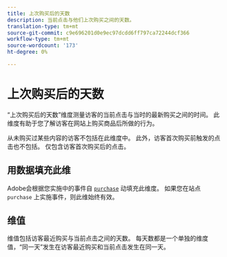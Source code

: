 ```yaml
---
title: 上次购买后的天数
description: 当前点击与他们上次购买之间的天数。
translation-type: tm+mt
source-git-commit: c9e696201d0e9ec97dcdd6ff797ca72244dcf366
workflow-type: tm+mt
source-wordcount: '173'
ht-degree: 0%

---
```



# 上次购买后的天数

“上次购买后的天数”维度测量访客的当前点击与当时的最新购买之间的时间。 此维度有助于您了解访客在网站上购买商品后所做的行为。

从未购买过某些内容的访客不包括在此维度中。 此外，访客首次购买前触发的点击也不包括。 仅包含访客首次购买后的点击。

## 用数据填充此维

Adobe会根据您实施中的事件自 [`purchase`](/help/implement/vars/page-vars/events/event-purchase.md) 动填充此维度。 如果您在站点 `purchase` 上实施事件，则此维始终有效。

## 维值

维值包括访客最近购买与当前点击之间的天数。 每天数都是一个单独的维度值，“同一天”发生在访客最近购买和当前点击发生在同一天。
